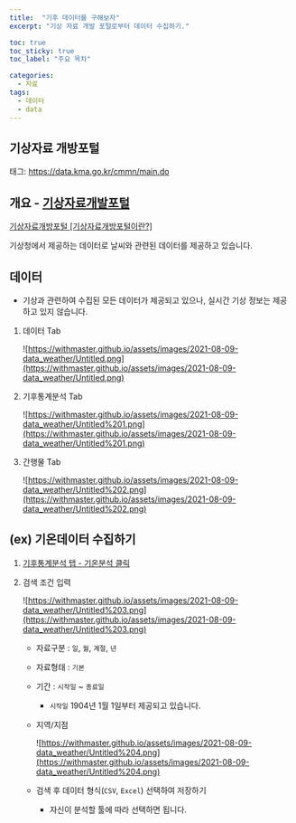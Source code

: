 ```yaml
---
title:  "기후 데이터를 구해보자"
excerpt: "기상 자료 개발 포털로부터 데이터 수집하기."

toc: true
toc_sticky: true
toc_label: "주요 목차"

categories:
  - 자료
tags:
  - 데이터
  - data
---
```


## 기상자료 개방포털

태그: https://data.kma.go.kr/cmmn/main.do

## 개요 - [기상자료개발포털](https://data.kma.go.kr/cmmn/main.do)

[기상자료개방포털 [기상자료개방포털이란?]](https://data.kma.go.kr/cmmn/static/staticPage.do?page=intro)

기상청에서 제공하는 데이터로 날씨와 관련된 데이터를 제공하고 있습니다.

## 데이터

- 기상과 관련하여 수집된 모든 데이터가 제공되고 있으나, 실시간 기상 정보는 제공하고 있지 않습니다.
1. 데이터 Tab

    ![https://withmaster.github.io/assets/images/2021-08-09-data_weather/Untitled.png](https://withmaster.github.io/assets/images/2021-08-09-data_weather/Untitled.png)

2. 기후통계분석 Tab

    ![https://withmaster.github.io/assets/images/2021-08-09-data_weather/Untitled%201.png](https://withmaster.github.io/assets/images/2021-08-09-data_weather/Untitled%201.png)

3. 간행물 Tab

    ![https://withmaster.github.io/assets/images/2021-08-09-data_weather/Untitled%202.png](https://withmaster.github.io/assets/images/2021-08-09-data_weather/Untitled%202.png)

## (ex) 기온데이터 수집하기

1. [기후통계분석 탭 - 기온분석 클릭](https://data.kma.go.kr/stcs/grnd/grndTaList.do?pgmNo=70)
2. 검색 조건 입력

    ![https://withmaster.github.io/assets/images/2021-08-09-data_weather/Untitled%203.png](https://withmaster.github.io/assets/images/2021-08-09-data_weather/Untitled%203.png)

    - 자료구분 : `일`, `월`, `계절`, `년`
    - 자료형태 : `기본`
    - 기간 : `시작일` ~ `종료일`
        - `시작일` 1904년 1월 1일부터 제공되고 있습니다.
    - 지역/지점

        ![https://withmaster.github.io/assets/images/2021-08-09-data_weather/Untitled%204.png](https://withmaster.github.io/assets/images/2021-08-09-data_weather/Untitled%204.png)

    - 검색 후 데이터 형식(`CSV`, `Excel`) 선택하여 저장하기
        - 자신이 분석할 툴에 따라 선택하면 됩니다.